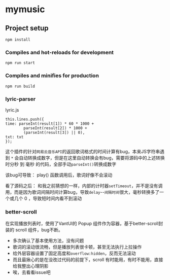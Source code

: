 # mymusic

## Project setup

```
npm install
```

### Compiles and hot-reloads for development

```
npm run start
```

### Compiles and minifies for production

````
npm run build
````

### lyric-parser
lyric.js
````
this.lines.push({
time: parseInt(result[1]) * 60 * 1000 +
        parseInt(result[2]) * 1000 +
        (parseInt(result[3]) || 0),
txt: txt
});
````
这个插件的针对`网易云音乐API`的返回歌词格式的时间计算有bug，本来JS字符串遇到 `*` 会自动转换成数字，但是在这里自动转换会有bug，需要将源码中的上述转换 时分秒 到 毫秒 的代码，全部手动`parseInt()`转换成数字



该bug可导致：
    play() 函数调用后，歌词好像不会滚动

看了源码之后：
    和我之前猜想的一样，内部的计时器`setTimeout`，并不是没有调用，而是因为歌词间隔时间计算bug，导致`delay`--`间隔时间`很大，毫秒转换多了一个或几个 0 ，导致短时间内看不到滚动

 
 ### better-scroll

 在实现播放列表时，使用了VantUI的 Popup 组件作为容器，基于better-scroll封装的 scroll 组件，bug不断。
 - 多次确认了基本使用方法，没有问题
 - 歌词的滚动很流畅，但是播放列表很卡顿，甚至无法执行上拉操作
 - 给外层容器设置了固定高度和`overflow:hidden`，反而无法滚动
 - 而且最揪心的是在没改过代码的前提下，scroll 有时能用，有时不能用，直接给我整出心理阴影
 - 唉，去看看issue吧

